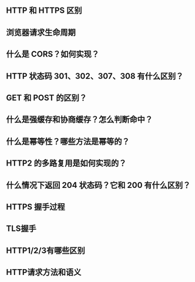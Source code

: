 
## HTTP 和 HTTPS 区别

## 浏览器请求生命周期

## 什么是 CORS？如何实现？

## HTTP 状态码 301、302、307、308 有什么区别？

## GET 和 POST 的区别？

## 什么是强缓存和协商缓存？怎么判断命中？

## 什么是幂等性？哪些方法是幂等的？

## HTTP2 的多路复用是如何实现的？

## 什么情况下返回 204 状态码？它和 200 有什么区别？

## HTTPS 握手过程

## TLS握手

## HTTP1/2/3有哪些区别

## HTTP请求方法和语义

